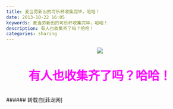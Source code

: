 ```yaml
---
title: 麦当劳新出的可乐杯收集完毕，哈哈！
date: 2013-10-22 16:05
keywords: 麦当劳新出的可乐杯收集完毕，哈哈！
description: 有人也收集齐了吗？哈哈！
categories: sharing
---
```

<td class="t_f" id="postmessage_67910">

<div align="center">

<img aid="27595" data-cf-modified-88109842689e8d20f93904b0-="" file="data/attachment/forum/201310/22/160511gqwupbtjn2pnjo7e.jpg.thumb.jpg" id="aimg_27595" inpost="1" onclick="" onmouseover="" src="http://www.flw.ph/data/attachment/forum/201310/22/160511gqwupbtjn2pnjo7e.jpg" style="cursor:pointer" zoomfile="data/attachment/forum/201310/22/160511gqwupbtjn2pnjo7e.jpg"/>


</div><br/>
<br/>
<div align="center"><font size="6"><font color="#ff00ff"><strong>有人也收集齐了吗？哈哈！</strong></font></font></div><br/>
<br/>
</td>
###### 转载自[菲龙网]